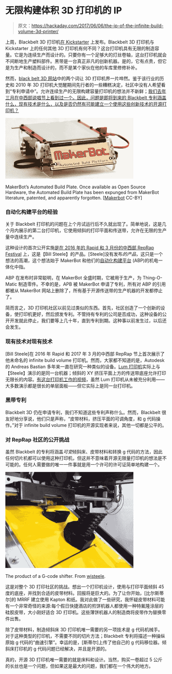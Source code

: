# 无限构建体积 3D 打印机的 IP

> 原文：<https://hackaday.com/2017/06/06/the-ip-of-the-infinite-build-volume-3d-printer/>

上周，Blackbelt 3D 打印机[在 Kickstarter](https://www.kickstarter.com/projects/814534542/blackbelt-3d-printer) 上发布。Blackbelt 3D 打印机与 Kickstarter 上的任何其他 3D 打印机有何不同？这台打印机具有无限的制造容量。它是为连续生产而设计的。只要你有一个足够大的灯丝卷轴，这台打印机就会不间断地生产塑料部件。黑带是一台真正非凡的创新机器。是的，它有点贵，但它是为生产和制造而设计的，而不是某个家伙在他的车库里修修补补。

然而，[black belt 3D 网站](http://blackbelt-3d.com/)中的两个词让 3D 打印机界一片哗然。鉴于该行业的历史和 2010 年 3D 打印机大觉醒期间先行者的一些糟糕决定，社区中没有人希望看到“专利申请中”。允许连续生产的无限构建容量打印机的想法并不新鲜；[我们去年三月在中西部说唱节上看到过一个。因此，问题是即将到来的 Blackbelt 专利涵盖什么，现有技术是什么，以及是否仍然有可能建立一个使用这些创新技术的开源打印机？](http://hackaday.com/2017/03/25/mrrf-17-the-infinite-build-volume-printer/)

[![](img/2276e8ce111fe5bac4c441247245a160.png)](https://hackaday.com/wp-content/uploads/2016/04/abp.jpg)

MakerBot’s Automated Build Plate. Once available as Open Source Hardware, the Automated Build Plate has been expunged from MakerBot literature, patented, and apparently forgotten. [[Makerbot](https://commons.wikimedia.org/wiki/File:Automated_Build_Platform_for_Thing-O-Matic.jpg) CC-BY]

### 自动化构建平台的经验

关于 Blackbelt 打印机的问题在上个月试运行后不久就出现了。简单地说，这是几个月内展示的第二台打印机，它使用倾斜的打印平面和传送带，允许在无限的生产量中连续生产。

这种设计的首次公开实施[是在 2016 年的 Rapid 和 3 月份的中西部 RepRap Festival](http://hackaday.com/2017/03/25/mrrf-17-the-infinite-build-volume-printer/) 上，这是【Bill Steele】的产品。[Steele]没有发布*的产品*，这只是一个想法的高潮，这个想法始于 MakerBot 和他们的[自动化构建平台](http://www.thingiverse.com/thing:4056) (ABP)的机电一体化中指。

ABP 在发布时非常聪明，在 MakerBot 全盛时期，它被用于生产，为 Thing-O-Matic 制造零件。不幸的是，APB 被 MakerBot 申请了专利，所有对 ABP 的引用都被从 MakerBot 网站上删除了，所有基于开源传送带的生产机器的开发都停止了。

简而言之，3D 打印机社区以前见过类似的东西。首先，社区创造了一个创新的设备，使打印机更好，然后颁发专利。不管持有专利的公司是否成功，这种设备的公开开发就此停止，我们要等上几十年，直到专利到期。这种事以前发生过，以后还会发生。

### 现有技术对现有技术

[Bill Steele]在 2016 年 Rapid 和 2017 年 3 月的中西部 RepRap 节上首次展示了他未命名的 infinite build volume 打印机。然而，大家都不知道的是，Autodesk 的 Andreas Bastian 多年来一直在研究一种类似的设备。[Lum 打印机](http://www.andreasbastian.com/Lum-Printer)实际上与【Steele】演示的是同一台机器；倾斜的 XY 挤压平面上方的传送带底座允许打印无限长的内容。[有这台打印机工作的视频](https://www.youtube.com/watch?v=8HeHvglVJcs)，虽然 Lum 打印机从未被充分利用——大多数演示都是很长的单层面板——但它实际上是同一台打印机。

### 黑带专利

Blackbelt 3D 仍在申请专利，我们不知道这些专利声称什么。然而，Blackbelt 很友好地分享说，他们只是声称，“皮带材料，挤压平面的可调角度，和 g 代码操作。”对于 infinite build volume 打印机的开源实现者来说，其他一切都是公平的。

### 对 RepRap 社区的公开挑战

虽然 Blackbelt 的专利将涵盖*可变*倾斜床、皮带材料和转换 g 代码的方法，因此任何切片机都可以使用这种打印机，但这并不意味着开源无限量打印机的想法是不可能的。任何人需要做的唯一一件事就是用一个许可的许可证简单地构建一个。

[![](img/a7a1f002dadb33bd8c75a820a59d85f8.png)](https://hackaday.com/wp-content/uploads/2017/06/tilted-conveyor-3d-printor-bed-wb.jpg)

The product of a G-code shifter. From [wjsteele](https://www.thingiverse.com/thing:2358314).

这是对整个 3D 打印社区的挑战。想出一个打印机设计，使用与打印平面倾斜 45 度的底座，并找到合适的皮带材料。回报将是巨大的。为了让你开始，[比尔斯蒂尔]的 MRRF 建立使用 Kapton 和纸。我对此做了一些研究，我怀疑皮带材料可能有一个非常奇怪的来源:每个假日快捷酒店的煎饼机器人都使用一种特氟隆涂层的硅胶皮带，大小刚好适合 3D 打印机。这些薄饼机器人的制造商将皮带作为替换零件出售。

除了皮带材料，制造倾斜床 3D 打印机唯一需要的另一项技术是 g 代码机械手。对于这种类型的打印机，不需要不同的切片方法；Blackbelt 专利将描述一种操纵原始 g 代码的“曲速引擎”。幸运的是，[斯蒂尔]上传了他自己的 g 代码移位器。倾斜床打印机的 g 代码问题已经解决，并且是开源的。

真的，开源 3D 打印机唯一需要的就是床料和设计。当然，购买一卷超过 5 公斤的长丝也是一个问题，但如果这是最大的问题，我们都在一个伟大的地方。